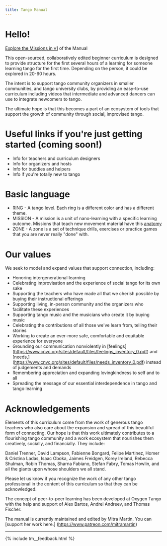 ```yaml
---
title: Tango Manual
---
```



# Hello!

[Explore the Missions in v1](v1/index.md) of the Manual

This open-sourced, collaboratively edited beginner curriculum is designed to provide structure for the first several hours of a learning for someone learning tango for the first time. Depending on the person, it could be explored in 20-60 hours. 

The intent is to support tango community organizers in smaller communities, and tango university clubs, by providing an easy-to-use curriculum including videos that intermediate and advanced dancers can use to integrate newcomers to tango. 

The ultimate hope is that this becomes a part of an ecosystem of tools that support the growth of community through social, improvised tango.

# Useful links if you're just getting started (coming soon!)
* Info for teachers and curriculum designers
* Info for organizers and hosts
* Info for buddies and helpers
* Info if you're totally new to tango

# Basic language
* RING - A tango level. Each ring is a different color and has a different theme. 
* MISSION - A mission is a unit of nano-learning with a specific learning outcome. Missions that teach new movement material have this [anatomy](http://tangomanual.com/v1/anatomy-of-a-mission)
* ZONE - A zone is a set of technique drills, exercises or practice games that you are never really "done" with.

# Our values

We seek to model and expand values that support connection, including: 

* Honoring intergenerational learning
* Celebrating improvisation and the experience of social tango for its own sake
* Supporting the teachers who have made all that we cherish possible by buying their instructional offerings
* Supporting living, in-person community and the organizers who facilitate these experiences
* Supporting tango music and the musicians who create it by buying music
* Celebrating the contributions of all those we've learn from, telling their stories
* Working to create an ever-more safe, comfortable and equitable experience for everyone
* Grounding our communication nonviolently in [feelings] (https://www.cnvc.org/sites/default/files/feelings_inventory_0.pdf) and [needs,] (https://www.cnvc.org/sites/default/files/needs_inventory_0.pdf) instead of judgements and demands
* Remembering appreciation and expanding lovingkindness to self and to all
* Spreading the message of our essential interdependence in tango and tango learning

# Acknowledgements

Elements of this curriculum come from the work of generous tango teachers who also care about the expansion and spread of this beautiful form of connecting. Our hope is that this work ultimately contributes to a flourishing tango community and a work ecosystem that nourishes them creatively, socially, and financially. They include: 

Daniel Trenner, David Lampson, Fabienne Bongard, Felipe Martinez, Homer & Cristina Ladas, Isaac Oboka, Jaimes Freidgen, Korey Ireland, Rebecca Shulman, Robin Thomas, Sharna Fabiano, Stefan Fabry, Tomas Howlin, and all the giants upon whose shoulders we all stand.

Please let us know if you recognize the work of any other tango professional in the content of this curriculum so that they can be acknowledged.  

The concept of peer-to-peer learning has been developed at Oxygen Tango with the help and support of Alex Bartos, Andrei Andreev, and Thomas Fischer.

The manual is currently maintained and edited by Mitra Martin. You can [support her work here.] 
(https://www.patreon.com/mitramartin)

---
{% include tm__feedback.html %}
